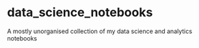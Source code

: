 # data_science_notebooks
A mostly unorganised collection of my data science and analytics notebooks

